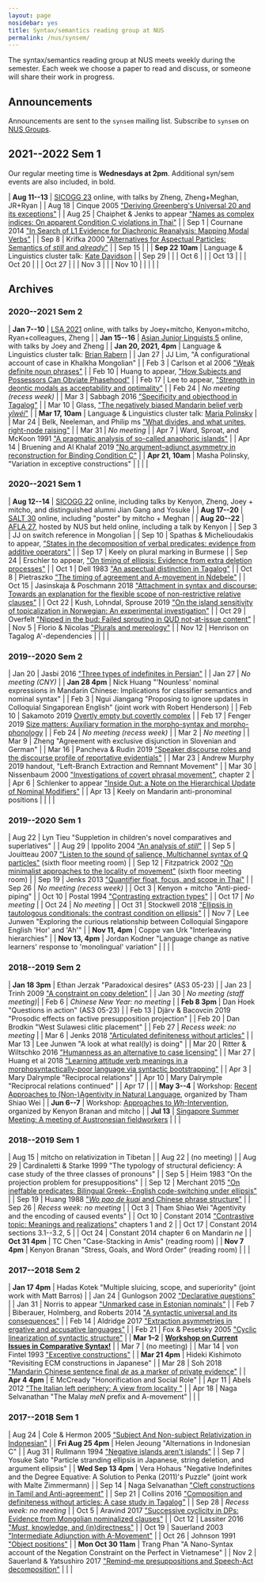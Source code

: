 ```yaml
---
layout: page
nosidebar: yes
title: Syntax/semantics reading group at NUS
permalink: /nus/synsem/
---
```


The syntax/semantics reading group at NUS meets weekly during the semester. Each week we choose a paper to read and discuss, or someone will share their work in progress.

## Announcements

Announcements are sent to the `synsem` mailing list. Subscribe to `synsem` on [NUS Groups](https://groups.nus.edu.sg/NUSgroups/).

## 2021--2022 Sem 1

Our regular meeting time is **Wednesdays at 2pm**. Additional syn/sem events are also included, in bold.

| **Aug 11--13** | [SICOGG 23](https://sites.google.com/knou.ac.kr/sicogg23/home) online, with talks by Zheng, Zheng+Meghan, JR+Ryan |
| Aug 18 | Cinque 2005 ["Deriving Greenberg's Universal 20 and its exceptions"](https://www.mitpressjournals.org/doi/pdf/10.1162/0024389054396917) |
| Aug 25 | Chaiphet & Jenks to appear ["Names as complex indices: On apparent Condition C violations in Thai"](https://ling.auf.net/lingbuzz/005980) |
| Sep  1 | Cournane 2014 ["In Search of L1 Evidence for Diachronic Reanalysis: Mapping Modal Verbs"](https://doi.org/10.1080/10489223.2013.855218) |
| Sep  8 | Krifka 2000 ["Alternatives for Aspectual Particles: Semantics of *still* and *already*"](http://journals.linguisticsociety.org/proceedings/index.php/BLS/article/download/1125/905) |
| Sep 15 |  |
| **Sep 22 10am** | Language & Linguistics cluster talk: [Kate Davidson](https://scholar.harvard.edu/kathryndavidson) |
| Sep 29 |  |
| Oct  6 |  |
| Oct 13 |  |
| Oct 20 |  |
| Oct 27 |  |
| Nov  3 |  |
| Nov 10 |  |
| | |

## Archives

### 2020--2021 Sem 2

| **Jan 7--10** | [LSA 2021](https://www.linguisticsociety.org/event/lsa-2021-annual-meeting) online, with talks by Joey+mitcho, Kenyon+mitcho, Ryan+colleagues, Zheng |
| **Jan 15--16** | [Asian Junior Linguists 5](https://sites.google.com/view/ajl-5/home) online, with talks by Joey and Zheng |
| **Jan 20, 2021, 4pm**  | Language & Linguistics cluster talk: [Brian Rabern](https://www.brianrabern.net/) |
| Jan 27 | JJ Lim, "A configurational account of case in Khalkha Mongolian" |
| Feb 3 | Carlson et al 2006 ["Weak definite noun phrases"](http://ling.yale.edu/sites/default/files/files/horn/CarlsonEtAl2006_WeakDefs.pdf) |
| Feb 10 | Huang to appear, ["How Subjects and Possessors Can Obviate Phasehood"](https://www.mitpressjournals.org/doi/abs/10.1162/ling_a_00414) |
| Feb 17 | Lee to appear, ["Strength in deontic modals as acceptability and optimality"](https://ling.auf.net/lingbuzz/005701) |
| Feb 24 | *No meeting (recess week)* |
| Mar 3 | Sabbagh 2016 ["Specificity and objecthood in Tagalog"](https://doi.org/10.1017/S0022226716000025) |
| Mar 10 | Glass, ["The negatively biased Mandarin belief verb *yǐwéi*"](https://drive.google.com/open?id=13mxdOCfkiDdK5Hfd8jDhCaGcc2lpdcs0) |
| **Mar 17, 10am**  | Language & Linguistics cluster talk: [Maria Polinsky](http://www.mariapolinsky.com/) |
| Mar 24 | Belk, Neeleman, and Philip ms ["What divides, and what unites, right-node raising"](https://ling.auf.net/lingbuzz/005719) |
| Mar 31 | *No meeting* |
| Apr 7 | Ward, Sproat, and McKoon 1991 ["A pragmatic analysis of so-called anaphoric islands"](https://faculty.wcas.northwestern.edu/~ward/Language91.pdf) |
| Apr 14 | Bruening and Al Khalaf 2019 ["No argument–adjunct asymmetry in reconstruction for Binding Condition C"](https://doi.org/10.1017/S0022226718000324) |
| **Apr 21, 10am** | Masha Polinsky, "Variation in exceptive constructions" |
| | |

### 2020--2021 Sem 1

| **Aug 12--14** | [SICOGG 22](http://2020.sicogg.or.kr/) online, including talks by Kenyon, Zheng, Joey + mitcho, and distinguished alumni Jian Gang and Yosuke |
| **Aug 17--20** | [SALT 30](https://saltconf.github.io/salt30/) online, including "poster" by mitcho + Meghan |
| **Aug 20--22** | [AFLA 27](https://lingconf.com/afla27/), hosted by NUS but held online, including a talk by Kenyon |
| Sep 3  | JJ on switch reference in Mongolian |
| Sep 10 | Spathas & Michelioudakis to appear, ["States in the decomposition of verbal predicates: evidence from additive operators"](https://ling.auf.net/lingbuzz/005380) |
| Sep 17 | Keely on plural marking in Burmese |
| Sep 24 | Erschler to appear, ["On timing of ellipsis: Evidence from extra deletion processes"](https://ling.auf.net/lingbuzz/005248) |
| Oct  1 | Dell 1983 ["An aspectual distinction in Tagalog"](https://www.jstor.org/stable/20172314) |
| Oct  8 | Pietraszko ["The timing of agreement and A-movement in Ndebele"](https://ling.auf.net/lingbuzz/005254) |
| Oct 15 | Jasinskaja & Poschmann 2018 ["Attachment in syntax and discourse: Towards an explanation for the flexible scope of non-restrictive relative clauses"](https://journals.linguisticsociety.org/proceedings/index.php/SALT/article/view/28.433) |
| Oct 22 | Kush, Lohndal, Sprouse 2019 ["On the island sensitivity of topicalization in Norwegian: An experimental investigation"](https://sprouse.uconn.edu/papers/Kush%20et%20al.%202019.pdf) |
| Oct 29 | Overfelt ["Nipped in the bud: Failed sprouting in QUD not-at-issue content"](https://ling.auf.net/lingbuzz/005449) |
| Nov  5 | Florio & Nicolas ["Plurals and mereology"](https://lingbuzz.net/lingbuzz/005513) |
| Nov 12 | Henrison on Tagalog A'-dependencies |
| | |

### 2019--2020 Sem 2

<!--We will meet **Mondays at 4pm**, -in the AS5 fifth floor reading room- **via Zoom**, unless otherwise noted. (Additional syn/sem events are also included, in bold.)-->

| Jan 20 | Jasbi 2016 ["Three types of indefinites in Persian"](https://journals.linguisticsociety.org/proceedings/index.php/SALT/article/view/26.244) |
| Jan 27 | *No meeting (CNY)* |
| **Jan 28 4pm** | Nick Huang "'Nounless' nominal expressions in Mandarin Chinese: Implications for classifier semantics and nominal syntax" |
| Feb  3 | Ngui Jiangang "Proposing to ignore updates in Colloquial Singaporean English" (joint work with Robert Henderson) |
| Feb 10 | Sakamoto 2019 [Overtly empty but covertly complex](https://people.umass.edu/bwdillon/project/linguist-750-2019/Reading/Sakamoto_2019.pdf) |
| Feb 17 | Fenger 2019 [Size matters: Auxiliary formation in the morpho-syntax and morpho-phonology](https://pdfs.semanticscholar.org/f4c6/2bda9bd3a9aad5c700a8c9fc9456effe9397.pdf) |
| Feb 24 | *No meeting (recess week)* |
| Mar  2 | *No meeting* |
| Mar  9 | Zheng "Agreement with exclusive disjunction in Slovenian and German" |
| Mar 16 | Pancheva & Rudin 2019 ["Speaker discourse roles and the discourse profile of reportative evidentials"](http://events.illc.uva.nl/AC/AC2019/uploaded_files/inlineitem/Pancheva_and_Rudin_Speaker_discourse_roles_and_the_.pdf) |
| Mar 23 | Andrew Murphy 2019 handout, "Left-Branch Extraction and Remnant Movement" |
| Mar 30 | Nissenbaum 2000 ["Investigations of covert phrasal movement"](https://dspace.mit.edu/handle/1721.1/8842), chapter 2 |
| Apr  6 | Schlenker to appear ["Inside Out: a Note on the Hierarchical Update of Nominal Modifiers"](https://ling.auf.net/lingbuzz/004811) |
| Apr 13 | Keely on Mandarin anti-pronominal positions |
| | |

### 2019--2020 Sem 1

| Aug 22 | Lyn Tieu "Suppletion in children's novel comparatives and superlatives" |
| Aug 29 | Ippolito 2004 ["An analysis of *still*"](http://journals.linguisticsociety.org/proceedings/index.php/SALT/article/viewFile/2900/2640) |
| Sep 5  | Jouitteau 2007 ["Listen to the sound of salience, Multichannel syntax of Q particles"](https://ling.auf.net/lingbuzz/004752) (sixth floor meeting room) |
| Sep 12 | Fitzpatrick 2002 ["On minimalist approaches to the locality of movement"](https://muse.jhu.edu/article/20089/pdf) (sixth floor meeting room) |
| Sep 19 | Jenks 2013 ["Quantifier float, focus, and scope in Thai"](http://journals.linguisticsociety.org/proceedings/index.php/BLS/article/viewFile/3872/3570) |
| Sep 26 | *No meeting (recess week)* |
| Oct 3  | Kenyon + mitcho "Anti-pied-piping" |
| Oct 10 | Postal 1994 ["Contrasting extraction types"](https://www.cambridge.org/core/journals/journal-of-linguistics/article/contrasting-extraction-types1/64D4B17A711A2FF441D512E59C1F9B41) |
| Oct 17 | *No meeting* |
| Oct 24 | *No meeting* |
| Oct 31 | Stockwell 2018 ["Ellipsis in tautologous conditionals: the contrast condition on ellipsis"](https://journals.linguisticsociety.org/proceedings/index.php/SALT/article/view/28.584) |
| Nov  7 | Lee Junwen "Exploring the curious relationship between Colloquial Singapore English 'Hor' and 'Ah'" |
| **Nov 11, 4pm** | Coppe van Urk "Interleaving hierarchies" |
| **Nov 13, 4pm** | Jordan Kodner "Language change as native learners' response to 'monolingual' variation" |
| | |

### 2018--2019 Sem 2

| **Jan 18 3pm** | Ethan Jerzak "Paradoxical desires" (AS3 05-23) |
| Jan 23 | Trinh 2009 ["A constraint on copy deletion"](https://cpb-us-w2.wpmucdn.com/people.uwm.edu/dist/c/368/files/2016/11/trinh2009copy-2kt14ob.pdf) |
| Jan 30 | *No meeting (staff meeting)*|
| Feb  6 | *Chinese New Year: no meeting* |
| **Feb 8 3pm** | Dan Hoek "Questions in action" (AS3 05-23) |
| Feb 13 | Djärv & Bacovcin 2019 "Prosodic effects on factive presupposition projection" |
| Feb 20 | Dan Brodkin "West Sulawesi clitic placement" |
| Feb 27 | *Recess week: no meeting* |
| Mar  6 | Jenks 2018 ["Articulated definiteness without articles"](https://www.mitpressjournals.org/doi/abs/10.1162/ling_a_00280) |
| Mar 13 | Lee Junwen "A look at what real(ly) is doing" |
| Mar 20 | Ritter & Wiltschko 2016 ["Humanness as an alternative to case licensing"](http://cla-acl.ca/wp-content/uploads/actes-2016/Ritter_Wiltschko_CLA2016_proceedings.pdf) |
| Mar 27 | Huang et al 2018 ["Learning attitude verb meanings in a morphosyntactically-poor language via syntactic bootstrapping"](http://www.lingref.com/bucld/42/BUCLD42-28.pdf) |
| Apr  3 | Mary Dalrymple "Reciprocal relations" |
| Apr 10 | Mary Dalrymple "Reciprocal relations continued" |
| Apr 17 |  |
| **May 3--4** | Workshop: [Recent Approaches to (Non-)Agentivity in Natural Language](https://lingconf.com/agentivity/), organized by Tham Shiao Wei |
| **Jun 6--7** | Workshop: [Approaches to *Wh*-Intervention](https://lingconf.com/intervention/), organized by Kenyon Branan and mitcho |
| **Jul 13** | [Singapore Summer Meeting: A meeting of Austronesian fieldworkers](https://mitcho.com/singsummer2019/) |
| |

### 2018--2019 Sem 1

| Aug 15 | mitcho on relativization in Tibetan |
| Aug 22 | (no meeting) |
| Aug 29 | Cardinaletti & Starke 1999 "The typology of structural deficiency: A case study of the three classes of pronouns" |
| Sep 5 | Heim 1983 "On the projection problem for presuppositions" |
| Sep 12 | Merchant 2015 ["On ineffable predicates: Bilingual Greek--English code-switching under ellipsis"](http://home.uchicago.edu/merchant/pubs/CodeSwitchingEllipsisMerchant2015.pdf) |
| Sep 19 | Huang 1988 ["*Wo pao de kuai* and Chinese phrase structure"](http://scholar.harvard.edu/files/ctjhuang/files/1988.wopaodekuai.pdf) |
| Sep 26 | *Recess week: no meeting* |
| Oct 3 | Tham Shiao Wei "Agentivity and the encoding of caused events" |
| Oct 10 | Constant 2014 ["Contrastive topic: Meanings and realizations"](https://scholarworks.umass.edu/dissertations_2/171/) chapters 1 and 2 |
| Oct 17 | Constant 2014 sections 3.1--3.2, 5 |
| Oct 24 | Constant 2014 chapter 6 on Mandarin *ne* |
| **Oct 31 4pm** | TC Chen "Case-Stacking in Amis" (reading room) |
| **Nov 7 4pm** | Kenyon Branan "Stress, Goals, and Word Order" (reading room) |
| |

### 2017--2018 Sem 2

| **Jan 17 4pm** | Hadas Kotek "Multiple sluicing, scope, and superiority" (joint work with Matt Barros) |
| Jan 24 | Gunlogson 2002 ["Declarative questions"](https://journals.linguisticsociety.org/proceedings/index.php/SALT/article/viewFile/2860/2600) |
| Jan 31 | Norris to appear ["Unmarked case in Estonian nominals"](https://link.springer.com/article/10.1007/s11049-017-9377-9) |
| Feb 7  | Biberauer, Holmberg, and Roberts 2014 ["A syntactic universal and its consequences"](http://eprint.ncl.ac.uk/file_store/production/177510/2DEDF827-5A07-410C-A7B7-EB999072748E.pdf) |
| Feb 14 | Aldridge 2017 ["Extraction asymmetries in ergative and accusative languages"](https://glowlinguistics.org/asia11/wp-content/uploads/sites/3/2017/11/v1-aldridge.pdf) |
| Feb 21 | Fox & Pesetsky 2005 ["Cyclic linearization of syntactic structure"](http://linguistics.berkeley.edu/~syntax-circle/syntax-group/spr06/foxpesetsky2005.pdf) |
| **Mar 1–2** | [**Workshop on Current Issues in Comparative Syntax!**](https://lingconf.com/compsyn/) |
| Mar 7 | (no meeting) |
| Mar 14 | von Fintel 1993 ["Exceptive constructions"](https://link.springer.com/article/10.1007/BF00372560) |
| **Mar 21 4pm** | Hideki Kishimoto "Revisiting ECM constructions in Japanese" |
| Mar 28 | Soh 2018 ["Mandarin Chinese sentence final *de* as a marker of private evidence"](https://journals.linguisticsociety.org/proceedings/index.php/PLSA/article/view/4307) |
| **Apr 4 4pm** | E McCready "Honorification and Social Role" |
| Apr 11 | Abels 2012 ["The Italian left periphery: A view from locality "](https://www.mitpressjournals.org/doi/abs/10.1162/LING_a_00084) |
| Apr 18 | Naga Selvanathan "The Malay *meN* prefix and A-movement" |
| |

### 2017--2018 Sem 1

| Aug 24 | Cole & Hermon 2005 ["Subject And Non-subject Relativization in Indonesian"](https://link-springer-com.libproxy1.nus.edu.sg/article/10.1007%2Fs10831-004-2703-3) |
| **Fri Aug 25 4pm** | Helen Jeoung "Alternations in Indonesian C" |
| Aug 31 | Rullmann 1994 ["Negative islands aren't islands"](http://lingserver.arts.ubc.ca/linguistics/sites/default/files/LSA94P.pdf) |
| Sep  7 | Yosuke Sato "Particle stranding ellipsis in Japanese, string deletion, and argument ellipsis" |
| **Wed Sep 13 4pm** | Vera Hohaus "Negative Indefinites and the Degree Equative: A Solution to Penka (2011)'s Puzzle" (joint work with Malte Zimmermann) |
| Sep 14 | Naga Selvanathan ["Cleft constructions in Tamil and Anti-agreement"](http://lingbuzz.auf.net/lingbuzz/003681) |
| Sep 21 | Collins 2016 ["Composition and definiteness without articles: A case study in Tagalog"](http://web.stanford.edu/~jamesnc/nels46-collins.pdf) |
| Sep 28 | *Recess week: no meeting* |
| Oct 5  | Aravind 2017 ["Successive cyclicity in DPs: Evidence from Mongolian nominalized clauses"](http://lingbuzz.auf.net/lingbuzz/003678) |
| Oct 12 | Lassiter 2016 ["*Must*, knowledge, and (in)directness"](https://link.springer.com/article/10.1007/s11050-016-9121-8) |
| Oct 19 | Sauerland 2003 ["Intermediate Adjunction with A-Movement"](https://muse.jhu.edu/article/42196) |
| Oct 26 | Johnson 1991 ["Object positions"](https://link.springer.com/article/10.1007/BF00134751) |
| **Mon Oct 30 11am** | Trang Phan "A Nano-Syntax account of the Negation Constraint on the Perfect in Vietnamese" |
| Nov  2 | Sauerland & Yatsushiro 2017 ["Remind-me presuppositions and Speech-Act decomposition"](https://muse.jhu.edu/article/674245) |
| |
